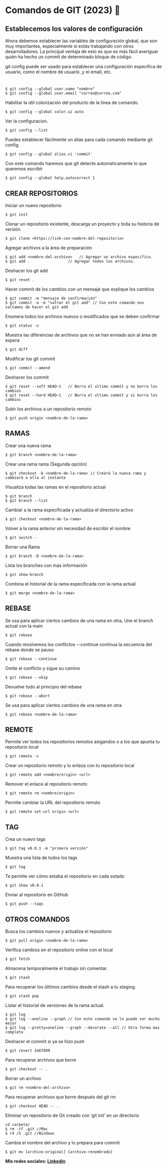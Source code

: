 # Comandos de GIT (2023) 🚀

## Establecemos los valores de configuración

Ahora debemos establecer las variables de configuración global, que son muy importantes, especialmente si estás trabajando con otros desarrolladores. La principal ventaja de esto es que es más fácil averiguar quién ha hecho un commit de determinado bloque de código.

git config puede ser usado para establecer una configuración específica de usuario, como el nombre de usuario ,y el email, etc.
#
```
$ git config --global user.name "nombre"          
$ git config --global user.email "correo@correo.com" 
```

Habilitar la útil colorización del producto de la línea de comando.

```
$ git config --global color.ui auto

```
Ver la configuracion.
```
$ git config --list

```
Puedes establecer fácilmente un alias para cada comando mediante git config.
```
$ git config --global alias.ci 'commit'

```
Con este comando haremos que git detecte automaticamente lo que queremos escribir

```
$ git config --global help.autocorrect 1
```

## CREAR REPOSITORIOS

Iniciar un nuevo repositorio

```
$ git init
```

Clonar un repositorio existente, descarga un proyecto y toda su historia de versión

```
$ git clone <https://link-con-nombre-del-repositorio>
```

Agregar archivos a la área de preparación
```
$ git add <nombre-del-archivo>   // Agregar un archivo especifico.
$ git add .                 // Agregar todos los archivos.
```

Deshacer los git add
```
$ git reset .
```

Hacer commit de los cambios con un mensaje que explique los cambios
```
$ git commit -m "mensaje de confirmación"
$ git commit -a -m "saltar el git add" // Con este comando nos saltamos de hacer el git add 
```

Enumera todos los archivos nuevos o modificados que se deben confirmar
```
$ git status -s
```

Muestra las diferencias de archivos que no se han enviado aún al área de espera
```
$ git diff
```

Modificar los git commit
```
$ git commit --amend
```

Deshacer los commit
```
$ git reset --soft HEAD~1   // Borra el ultimo commit y no borra los cambios
$ git reset --hard HEAD~1   // Borra el ultimo commit y si borra los cambios
```

Subir los archivos a un repositorio remoto
```
$ git push origin <nombre-de-la-rama>
```
## RAMAS

Crear una nueva rama
```
$ git branch <nombre-de-la-rama>
```

Crear una rama rama (Segunda opción)
```
$ git checkout -b <nombre-de-la-rama> // Creará la nueva rama y cambiará a ella al instante
```

Visualiza todas las ramas en el repositorio actual
```
$ git branch
$ git branch --list
```

Cambiar a la rama especificada y actualiza el directorio activo
```
$ git checkout <nombre-de-la-rama>
```

Volver a la rama anterior sin necesidad de escribir el nombre
```
$ git switch -
```

Borrar una Rama
```
$ git branch -D <nombre-de-la-rama>
```

Lista los branches con mas información
```
$ git show-branch
```

Combina el historial de la rama especificada con la rama actual
```
$ git merge <nombre-de-la-rama>
```

## REBASE

Se usa para aplicar ciertos cambios de una rama en otra, Une el branch actual con la main
```
$ git rebase
```

Cuando resolvemos los conflictos --continue continua la secuencia del rebase donde se pauso
```
$ git rebase --continue
```

Omite el conflicto y sigue su camino
```
$ git rebase --skip
```

Devuelve todo al principio del rebase
```
$ git rebase --abort
```

Se usa para aplicar ciertos cambios de una rama en otra
```
$ git rebase <nombre-de-la-rama>
```
## REMOTE

Permite ver todos los repositorios remotos asigandos o a los que apunta tu repositorio local
```
$ git remote -v
```

Crear un repositorio remoto y lo enlaza con tu repositorio local
```
$ git remote add <nombre/origin> <url>
```

Remover el enlace al repositorio remoto
```
$ git remote rm <nombre/origin>
```

Permite cambiar la URL del repositorio remoto
```
$ git remote set-url origin <url>
```

## TAG

Crea un nuevo tags
```
$ git tag v0.0.1 -m "primera versión"
```

Muestra una lista de todos los tags
```
$ git tag
```

Te permite ver cómo estaba el repositorio en cada estado
```
$ git show v0.0.1
```

Enviar al repositorio en GitHub
```
$ git push --tags
```

## OTROS COMANDOS

Busca los cambios nuevos y actualiza el repositorio
```
$ git pull origin <nombre-de-la-rama>
```

Verifica cambios en el repositorio online con el local
```
$ git fetch
```

Almacena temporalmente el trabajo sin comentar.
```
$ git stash
```

Para recuperar los últimos cambios desde el stash a tu staging.
```
$ git stash pop
```

Listar el historial de versiones de la rama actual.
```
$ git log
$ git log --oneline --graph // Con este comando se lo puede ver mucho mejor 
$ git log --pretty=oneline --graph --decorate --all // Otra forma mas completa
```

Deshacer el commit si ya se hizo push
```
$ git revert 3a67899
```

Para recuperar archivos que borre
```
$ git checkout -- . 
```

Borrar un archivo
```
$ git rm <nombre-del-archivo> 
```

Para recuperar archivos que borre después del git rm
```
$ git checkout HEAD -- .
```

Eliminar un repositorio de Git creado con ‘git init’ en un directorio
```
cd carpeta/
$ rm -rf .git //Mac
$ rd /S .git //Windows 
```


Cambia el nombre del archivo y lo prepara para commit
```
$ git mv [archivo-original] [archivo-renombrado]
```


__Mis redes sociales: [Linkedin](https://www.linkedin.com/in/bidabehere/)__
